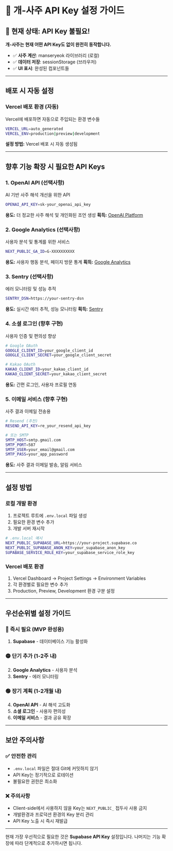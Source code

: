 # 🔑 개-사주 API Key 설정 가이드

## 🎉 현재 상태: API Key 불필요!

**개-사주는 현재 어떤 API Key도 없이 완전히 동작합니다.**

- ✅ **사주 계산**: manseryeok 라이브러리 (로컬)
- ✅ **데이터 저장**: sessionStorage (브라우저)
- ✅ **UI 표시**: 완성된 컴포넌트들

---

## 배포 시 자동 설정

### Vercel 배포 환경 (자동)
Vercel에 배포하면 자동으로 주입되는 환경 변수들

```bash
VERCEL_URL=auto_generated
VERCEL_ENV=production|preview|development
```

**설정 방법:** Vercel 배포 시 자동 생성됨

---

## 향후 기능 확장 시 필요한 API Keys

### 1. OpenAI API (선택사항)
AI 기반 사주 해석 개선을 위한 API

```bash
OPENAI_API_KEY=sk-your_openai_api_key
```

**용도:** 더 정교한 사주 해석 및 개인화된 조언 생성
**획득:** [OpenAI Platform](https://platform.openai.com)

### 2. Google Analytics (선택사항)
사용자 분석 및 통계를 위한 서비스

```bash
NEXT_PUBLIC_GA_ID=G-XXXXXXXXXX
```

**용도:** 사용자 행동 분석, 페이지 방문 통계
**획득:** [Google Analytics](https://analytics.google.com)

### 3. Sentry (선택사항)
에러 모니터링 및 성능 추적

```bash
SENTRY_DSN=https://your-sentry-dsn
```

**용도:** 실시간 에러 추적, 성능 모니터링
**획득:** [Sentry](https://sentry.io)

### 4. 소셜 로그인 (향후 구현)
사용자 인증 및 편의성 향상

```bash
# Google OAuth
GOOGLE_CLIENT_ID=your_google_client_id
GOOGLE_CLIENT_SECRET=your_google_client_secret

# Kakao OAuth
KAKAO_CLIENT_ID=your_kakao_client_id
KAKAO_CLIENT_SECRET=your_kakao_client_secret
```

**용도:** 간편 로그인, 사용자 프로필 연동

### 5. 이메일 서비스 (향후 구현)
사주 결과 이메일 전송용

```bash
# Resend (추천)
RESEND_API_KEY=re_your_resend_api_key

# 또는 SMTP
SMTP_HOST=smtp.gmail.com
SMTP_PORT=587
SMTP_USER=your_email@gmail.com
SMTP_PASS=your_app_password
```

**용도:** 사주 결과 이메일 발송, 알림 서비스

---

## 설정 방법

### 로컬 개발 환경
1. 프로젝트 루트에 `.env.local` 파일 생성
2. 필요한 환경 변수 추가
3. 개발 서버 재시작

```bash
# .env.local 예시
NEXT_PUBLIC_SUPABASE_URL=https://your-project.supabase.co
NEXT_PUBLIC_SUPABASE_ANON_KEY=your_supabase_anon_key
SUPABASE_SERVICE_ROLE_KEY=your_supabase_service_role_key
```

### Vercel 배포 환경
1. Vercel Dashboard → Project Settings → Environment Variables
2. 각 환경별로 필요한 변수 추가
3. Production, Preview, Development 환경 구분 설정

---

## 우선순위별 설정 가이드

### 🔴 즉시 필요 (MVP 완성용)
1. **Supabase** - 데이터베이스 기능 활성화

### 🟡 단기 추가 (1-2주 내)
2. **Google Analytics** - 사용자 분석
3. **Sentry** - 에러 모니터링

### 🟢 장기 계획 (1-2개월 내)
4. **OpenAI API** - AI 해석 고도화
5. **소셜 로그인** - 사용자 편의성
6. **이메일 서비스** - 결과 공유 확장

---

## 보안 주의사항

### ✅ 안전한 관리
- `.env.local` 파일은 절대 Git에 커밋하지 않기
- API Key는 정기적으로 로테이션
- 불필요한 권한은 최소화

### ❌ 주의사항
- Client-side에서 사용하지 않을 Key는 `NEXT_PUBLIC_` 접두사 사용 금지
- 개발환경과 프로덕션 환경의 Key 분리 관리
- API Key 노출 시 즉시 재발급

---

현재 가장 우선적으로 필요한 것은 **Supabase API Key** 설정입니다. 
나머지는 기능 확장에 따라 단계적으로 추가하시면 됩니다.
